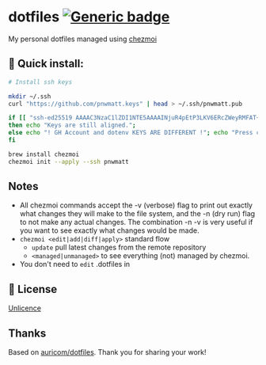 # dotfiles [![Generic badge](https://img.shields.io/badge/Version-v1.0.0-<COLOR>.svg)](https://shields.io/)

My personal dotfiles managed using [chezmoi](https://github.com/twpayne/chezmoi)

## 🚀 Quick install:

```sh
# Install ssh keys

mkdir ~/.ssh
curl "https://github.com/pnwmatt.keys" | head > ~/.ssh/pnwmatt.pub

if [[ "ssh-ed25519 AAAAC3NzaC1lZDI1NTE5AAAAINjuR4pEtP3LKV6ERcZWeyRMFAT+ehlrt0cmlWq1cPbI" == "`cat ~/.ssh/pnwmatt.pub`" ]]
then echo "Keys are still aligned.";
else echo "! GH Account and dotenv KEYS ARE DIFFERENT !"; echo "Press ctlr-c to abort."; read;
fi

brew install chezmoi
chezmoi init --apply --ssh pnwmatt
```

## Notes
* All chezmoi commands accept the -v (verbose) flag to print out exactly what changes they will make to the file system, and the -n (dry run) flag to not make any actual changes. The combination -n -v is very useful if you want to see exactly what changes would be made.
* `chezmoi <edit|add|diff|apply>` standard flow
  * `update` pull latest changes from the remote repository
  * `<managed|unmanaged>` to see everything (not) managed by chezmoi.
* You don't need to `edit` .dotfiles in 

## 📄 License

[Unlicence](https://github.com/pnwmatt/dotfiles/blob/main/LICENSE)

## Thanks

Based on [auricom/dotfiles](https://github.com/auricom/dotfiles).  Thank you for sharing your work!
